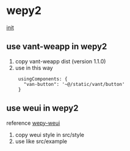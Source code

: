 # wepy2
[init](https://wepyjs.github.io/wepy-docs/2.x/#/base/getstart) 

## use vant-weapp in wepy2
1. copy vant-weapp dist (version 1.1.0)
2. use in this way
   ```
    usingComponents: {
      "van-button": '~@/static/vant/button'
    }
   ```

## use weui in wepy2
reference [wepy-weui](https://github.com/wepyjs/wepy-weui-demo)
1. copy weui style in src/style
2. use like src/example

